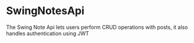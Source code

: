 # SwingNotesApi
The Swing Note Api lets users perform CRUD operations with posts, it also handles authentication using JWT
